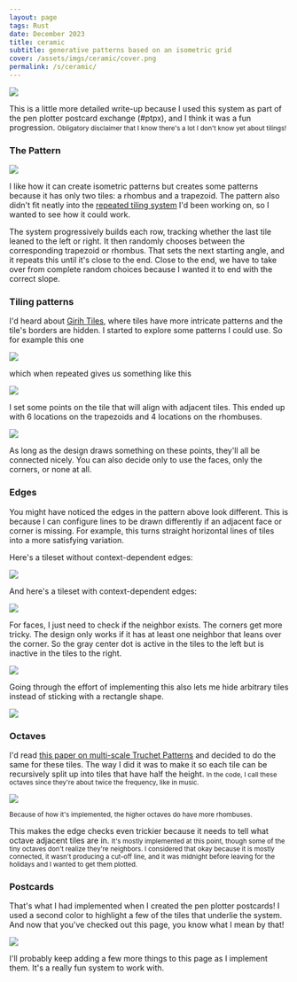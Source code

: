 ```yaml
---
layout: page
tags: Rust
date: December 2023
title: ceramic
subtitle: generative patterns based on an isometric grid
cover: /assets/imgs/ceramic/cover.png
permalink: /s/ceramic/
---
```


<img class="fullwidth-no-border" src="/assets/imgs/ceramic/color.png">

This is a little more detailed write-up because I used this system as part of the pen plotter postcard exchange (#ptpx), and I think it was a fun progression. <small>Obligatory disclaimer that I know there's a lot I don't know yet about tilings!</small>

### The Pattern


<img class="fullwidth-no-border" src="/assets/imgs/ceramic/outline.png">

I like how it can create isometric patterns but creates some patterns because it has only two tiles: a rhombus and a trapezoid. The pattern also didn't fit neatly into the [repeated tiling system](/systems/unitcell/) I'd been working on, so I wanted to see how it could work.

The system progressively builds each row, tracking whether the last tile leaned to the left or right. It then randomly chooses between the corresponding trapezoid or rhombus. That sets the next starting angle, and it repeats this until it's close to the end. Close to the end, we have to take over from complete random choices because I wanted it to end with the correct slope.


### Tiling patterns

I'd heard about [Girih Tiles](https://en.wikipedia.org/wiki/Girih_tiles), where tiles have more intricate patterns and the tile's borders are hidden. I started to explore some patterns I could use. So for example this one

<img class="fullwidth-no-border" src="/assets/imgs/ceramic/stencil.png">

which when repeated gives us something like this

<img class="fullwidth-no-border" src="/assets/imgs/ceramic/patterns.png">

I set some points on the tile that will align with adjacent tiles. This ended up with 6
locations on the trapezoids and 4 locations on the rhombuses.

<img class="fullwidth-no-border" src="/assets/imgs/ceramic/points-split.png">


As long as the design draws something on these points, they'll all be connected nicely. You can also decide only to use the faces, only the corners, or none at all.



### Edges

You might have noticed the edges in the pattern above look different. This is because I can configure lines to be drawn differently if an adjacent face or corner is missing. For example, this turns straight horizontal lines of tiles into a more satisfying variation.

Here's a tileset without context-dependent edges:

<img class="fullwidth-no-border" src="/assets/imgs/ceramic/no-edge.png">

And here's a tileset with context-dependent edges:

<img class="fullwidth-no-border" src="/assets/imgs/ceramic/with-edge.png">

For faces, I just need to check if the neighbor exists.
The corners get more tricky. The design only works if it has at least one neighbor that leans over the corner. So the gray center dot is active in the tiles to the left but is inactive in the tiles to the right.

<img class="fullwidth-no-border" src="/assets/imgs/ceramic/corners.png">

Going through the effort of implementing this also lets me hide arbitrary tiles instead of sticking with a rectangle shape.

<img class="fullwidth-no-border" src="/assets/imgs/ceramic/perlin.gif">

### Octaves

I'd read [this paper on multi-scale Truchet Patterns](http://www.archive.bridgesmathart.org/2018/bridges2018-39.pdf)
and decided to do the same for these tiles. The way I did it was to make it so each tile can be recursively split up into tiles that have half the height. <small>In the code, I call these octaves since they're about twice the frequency, like in music.</small>

<img class="fullwidth-no-border" src="/assets/imgs/ceramic/recursion.png">

<small>Because of how it's implemented,  the higher octaves do have more rhombuses.</small>

This makes the edge checks even trickier because it needs to tell what octave adjacent tiles are in. <small>It's mostly implemented at this point, though some of the tiny octaves don't realize they're neighbors. I considered that okay because it is mostly connected, it wasn't producing a cut-off line, and it was midnight before leaving for the holidays and I wanted to get them plotted.</small>

### Postcards

That's what I had implemented when I created the pen plotter postcards! 
I used a second color to highlight a few of the tiles that underlie the system. And now that you've checked out this page, you know what I mean by that!

<img class="fullwidth-no-border" src="/assets/imgs/ceramic/postcard.jpg">



I'll probably keep adding a few more things to this page as I implement them. It's a really fun system to work with.